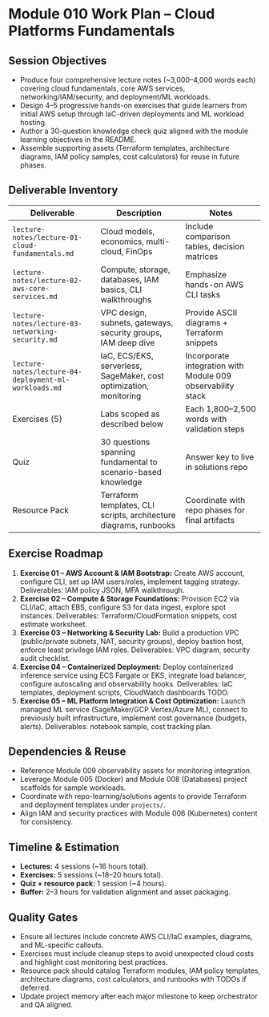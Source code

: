 # Module 010 Work Plan – Cloud Platforms Fundamentals

## Session Objectives
- Produce four comprehensive lecture notes (~3,000–4,000 words each) covering cloud fundamentals, core AWS services, networking/IAM/security, and deployment/ML workloads.
- Design 4–5 progressive hands-on exercises that guide learners from initial AWS setup through IaC-driven deployments and ML workload hosting.
- Author a 30-question knowledge check quiz aligned with the module learning objectives in the README.
- Assemble supporting assets (Terraform templates, architecture diagrams, IAM policy samples, cost calculators) for reuse in future phases.

## Deliverable Inventory

| Deliverable | Description | Notes |
|-------------|-------------|-------|
| `lecture-notes/lecture-01-cloud-fundamentals.md` | Cloud models, economics, multi-cloud, FinOps | Include comparison tables, decision matrices |
| `lecture-notes/lecture-02-aws-core-services.md` | Compute, storage, databases, IAM basics, CLI walkthroughs | Emphasize hands-on AWS CLI tasks |
| `lecture-notes/lecture-03-networking-security.md` | VPC design, subnets, gateways, security groups, IAM deep dive | Provide ASCII diagrams + Terraform snippets |
| `lecture-notes/lecture-04-deployment-ml-workloads.md` | IaC, ECS/EKS, serverless, SageMaker, cost optimization, monitoring | Incorporate integration with Module 009 observability stack |
| Exercises (5) | Labs scoped as described below | Each 1,800–2,500 words with validation steps |
| Quiz | 30 questions spanning fundamental to scenario-based knowledge | Answer key to live in solutions repo |
| Resource Pack | Terraform templates, CLI scripts, architecture diagrams, runbooks | Coordinate with repo phases for final artifacts |

## Exercise Roadmap
1. **Exercise 01 – AWS Account & IAM Bootstrap:** Create AWS account, configure CLI, set up IAM users/roles, implement tagging strategy. Deliverables: IAM policy JSON, MFA walkthrough.
2. **Exercise 02 – Compute & Storage Foundations:** Provision EC2 via CLI/IaC, attach EBS, configure S3 for data ingest, explore spot instances. Deliverables: Terraform/CloudFormation snippets, cost estimate worksheet.
3. **Exercise 03 – Networking & Security Lab:** Build a production VPC (public/private subnets, NAT, security groups), deploy bastion host, enforce least privilege IAM roles. Deliverables: VPC diagram, security audit checklist.
4. **Exercise 04 – Containerized Deployment:** Deploy containerized inference service using ECS Fargate or EKS, integrate load balancer, configure autoscaling and observability hooks. Deliverables: IaC templates, deployment scripts, CloudWatch dashboards TODO.
5. **Exercise 05 – ML Platform Integration & Cost Optimization:** Launch managed ML service (SageMaker/GCP Vertex/Azure ML), connect to previously built infrastructure, implement cost governance (budgets, alerts). Deliverables: notebook sample, cost tracking plan.

## Dependencies & Reuse
- Reference Module 009 observability assets for monitoring integration.
- Leverage Module 005 (Docker) and Module 008 (Databases) project scaffolds for sample workloads.
- Coordinate with repo-learning/solutions agents to provide Terraform and deployment templates under `projects/`.
- Align IAM and security practices with Module 006 (Kubernetes) content for consistency.

## Timeline & Estimation
- **Lectures:** 4 sessions (~16 hours total).
- **Exercises:** 5 sessions (~18–20 hours total).
- **Quiz + resource pack:** 1 session (~4 hours).
- **Buffer:** 2–3 hours for validation alignment and asset packaging.

## Quality Gates
- Ensure all lectures include concrete AWS CLI/IaC examples, diagrams, and ML-specific callouts.
- Exercises must include cleanup steps to avoid unexpected cloud costs and highlight cost monitoring best practices.
- Resource pack should catalog Terraform modules, IAM policy templates, architecture diagrams, cost calculators, and runbooks with TODOs if deferred.
- Update project memory after each major milestone to keep orchestrator and QA aligned.
